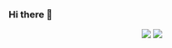 ### Hi there 👋

<div align="center">
  <img src="https://github-readme-stats.vercel.app/api?username=srcbas&show_icons=true&title_color=ffffff&icon_color=ff0000&text_color=ffffff&bg_color=000000"/>
  <img src="https://github-readme-stats.vercel.app/api/top-langs/?username=srcbas&layout=compact&show_icons=true&title_color=ffffff&icon_color=ff0000&text_color=ffffff&bg_color=000000"/>
</div>

<!--
**SrCbas/SrCbas** is a ✨ _special_ ✨ repository because its `README.md` (this file) appears on your GitHub profile.

Here are some ideas to get you started:

- 🔭 I’m currently working on ...
- 🌱 I’m currently learning ...
- 👯 I’m looking to collaborate on ...
- 🤔 I’m looking for help with ...
- 💬 Ask me about ...
- 📫 How to reach me: ...
- 😄 Pronouns: ...
- ⚡ Fun fact: ...
-->
